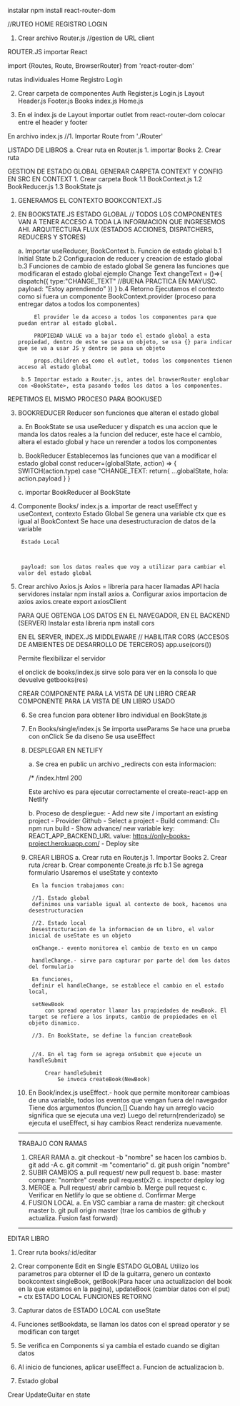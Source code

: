instalar npm install react-router-dom

//RUTEO
HOME
REGISTRO
LOGIN


1. Crear archivo Router.js //gestion de URL client

ROUTER.JS
importar React

import {Routes, Route, BrowserRouter} from 'react-router-dom'

rutas individuales
Home
Registro
Login

2. Crear carpeta de componentes
Auth
    Register.js
    Login.js
Layout
    Header.js
    Footer.js
Books
    index.js
Home.js

3. En el index.js de Layout
importar outlet from react-router-dom
colocar entre el header y footer


En archivo index.js
 //1. Importar Route from './Router'


LISTADO DE LIBROS
a. Crear ruta en Router.js 
    1. importar Books
    2. Crear ruta

GESTION DE ESTADO GLOBAL
GENERAR CARPETA CONTEXT Y CONFIG EN SRC
EN CONTEXT
    1. Crear carpeta Book
        1.1 BookContext.js
        1.2 BookReducer.js
        1.3 BookState.js

1. GENERAMOS EL CONTEXTO BOOKCONTEXT.JS
2. EN BOOKSTATE.JS
    ESTADO GLOBAL // TODOS LOS COMPONENTES VAN A TENER ACCESO A TODA LA INFORMACION QUE INGRESEMOS AHI.
    ARQUITECTURA FLUX (ESTADOS ACCIONES, DISPATCHERS, REDUCERS Y STORES)

    a. Importar useReducer, BookContext
    b. Funcion de estado global
        b.1 Initial State
        b.2 Configuracion de reducer y creacion de estado global
        b.3 Funciones de cambio de estado global
        Se genera las funciones que modificaran el estado global ejemplo Change Text
        changeText = ()=>{
            dispatch({
                type:"CHANGE_TEXT" //BUENA PRACTICA EN MAYUSC.
                payload: "Estoy aprendiendo"
            })
        }
        b.4 Retorno
            Ejecutamos el contexto como si fuera un componente BookContext.provider (proceso para entregar datos a todos los componentes)
            
            El provider le da acceso a todos los componentes para que puedan entrar al estado global.
            
            PROPIEDAD VALUE va a bajar todo el estado global a esta propiedad, dentro de este se pasa un objeto, se usa {} para indicar que se va a usar JS y dentro se pasa un objeto

            props.children es como el outlet, todos los componentes tienen acceso al estado global

        b.5 Importar estado a Router.js, antes del browserRouter englobar con <BookState>, esta pasando todos los datos a los componentes.

REPETIMOS EL MISMO PROCESO PARA BOOKUSED


3. BOOKREDUCER
   Reducer son funciones que alteran el estado global

    a. En BookState se usa useReducer y dispatch es una accion que le manda los datos reales a la funcion del reducer, este hace el cambio, altera el estado global y hace un rerender a todos los componentes

    b. BookReducer
    Establecemos las funciones que van a modificar el estado global
    const reducer=(globalState, action) => { 
        SWITCH(action.type)
            case "CHANGE_TEXT:
            return{
                ...globalState,
                hola: action.payload
            }        }

    c. importar BookReducer al BookState

4. Componente Books/ index.js
    a. importar de react useEffect y useContext, contexto
        Estado Global
        Se genera una variable ctx que es igual al BookContext
        Se hace una desestructuracion de datos de la variable

        Estado Local



        payload: son los datos reales que voy a utilizar para cambiar el valor del estado global

5. Crear archivo Axios.js
    Axios = libreria para hacer llamadas API hacia servidores
    instalar npm install axios
    a. Configurar axios
        importacion de axios
        axios.create
        export axiosClient

    PARA QUE OBTENGA LOS DATOS EN EL NAVEGADOR, EN EL BACKEND (SERVER) Instalar esta libreria npm install cors

    EN EL SERVER, INDEX.JS MIDDLEWARE
    // HABILITAR CORS (ACCESOS DE AMBIENTES DE DESARROLLO DE TERCEROS)
   app.use(cors())
   
   Permite flexibilizar el servidor

   el onclick de books/index.js sirve solo para ver en la consola lo que devuelve getbooks(res)

   CREAR COMPONENTE PARA LA VISTA DE UN LIBRO
   CREAR COMPONENTE PARA LA VISTA DE UN LIBRO USADO

   6. Se crea funcion para obtener libro individual en BookState.js

   7. En Books/single/index.js
    Se importa useParams
    Se hace una prueba con onClick
    Se da diseno
    Se usa useEffect

    8. DESPLEGAR EN NETLIFY
    
        a. Se crea en public un archivo _redirects con esta informacion:
    
        /*  /index.html  200

        Este archivo es para ejecutar correctamente el create-react-app en Netlify

        b. Proceso de despliegue:
            - Add new site / important an existing project
            - Provider Github
            - Select a project
            - Build command: CI= npm run build
            - Show advance/ new variable
                key: REACT_APP_BACKEND_URL
                value: https://only-books-project.herokuapp.com/
            - Deploy site

    9. CREAR LIBROS
        a. Crear ruta en Router.js 
            1. Importar Books
            2. Crear ruta /crear
        b. Crear componente Create.js
            rfc
            b.1 Se agrega formulario
            Usaremos el useState y contexto
            
            En la funcion trabajamos con:

            //1. Estado global
            definimos una variable igual al contexto de book, hacemos una desestructuracion

            //2. Estado local 
            Desestructuracion de la informacion de un libro, el valor inicial de useState es un objeto 

            onChange.- evento monitorea el cambio de texto en un campo 

            handleChange.- sirve para capturar por parte del dom los datos del formulario

            En funciones, 
            definir el handleChange, se establece el cambio en el estado local, 
            
            setNewBook
                con spread operator llamar las propiedades de newBook. El target se refiere a los inputs, cambio de propiedades en el objeto dinamico.

            //3. En BookState, se define la funcion createBook


            //4. En el tag form se agrega onSubmit que ejecute un handleSubmit

                Crear handleSubmit
                    Se invoca createBook(NewBook)

    10. En Book/index.js
        useEffect.- hook que permite monitorear cambioas de una variable, todos los eventos que vengan fuera del navegador
        Tiene dos argumentos (funcion,[] Cuando hay un arreglo vacio significa que se ejecuta una vez)
        Luego del return(renderizado) se ejecuta el useEffect, si hay cambios React renderiza nuevamente.
   

   ---------------------------------
   TRABAJO CON RAMAS
   1. CREAR RAMA
        a. git checkout -b "nombre"
            se hacen los cambios
        b. git add -A
        c. git commit -m "comentario"
        d. git push origin "nombre"
    2. SUBIR CAMBIOS
        a. pull request/ new pull request
        b. base: master   compare: "nombre"  create pull request(x2)
        c. inspector deploy log
    3. MERGE
        a. Pull request/ abrir cambio
        b. Merge pull request
        c. Verificar en Netlify lo que se obtiene
        d. Confirmar Merge
    4. FUSION LOCAL
        a. En VSC cambiar a rama de master: git checkout master
        b. git pull origin master (trae los cambios de github y actualiza. Fusion fast forward)
    
    ---------------------------------
EDITAR LIBRO

1. Crear ruta books/:id/editar
2. Crear componente Edit en Single
ESTADO GLOBAL
Utilizo los parametros para obterner el ID de la guitarra, genero un contexto bookcontext
singleBook, getBook(Para hacer una actualizacion del book en la que estamos en la pagina), updateBook (cambiar datos con el put) = ctx
ESTADO LOCAL
FUNCIONES
RETORNO




3. Capturar datos de ESTADO LOCAL con useState
4. Funciones setBookdata, se llaman los datos con el spread operator y se modifican con target
5. Se verifica en Components si ya cambia el estado cuando se digitan datos
6. Al inicio de funciones, aplicar useEffect
    a. Funcion de actualizacion
    b. 
7. Estado global   




Crear UpdateGuitar en state


       